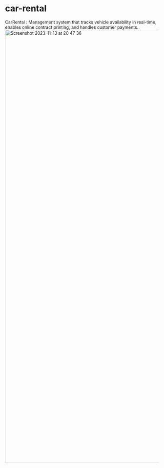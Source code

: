 # car-rental
CarRental : Management system that tracks vehicle availability in real-time, enables online contract printing, and handles customer payments.
<img width="1417" alt="Screenshot 2023-11-13 at 20 47 36" src="https://github.com/droussiaymane/car-rental/assets/60798100/a0dc9e53-ff55-40a5-a57a-7d1ae2b59695">
